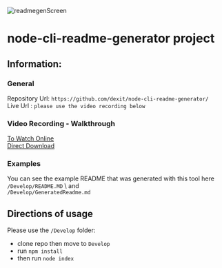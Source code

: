 ![readmegenScreen](https://user-images.githubusercontent.com/6205151/228983781-e41627a2-bccd-4b87-bdce-80935b0c7f77.jpg)
# node-cli-readme-generator project

## Information:
### General
Repository Url: ```https://github.com/dexit/node-cli-readme-generator/```
\
Live Url : ``` please use the video recording below ```

### Video Recording - Walkthrough

[To Watch Online](https://drive.google.com/uc?id=1y-5SeXiECAMk19VGX6zOAIQBEcikyIrY) 
\
[Direct Download](https://drive.google.com/uc?id=1y-5SeXiECAMk19VGX6zOAIQBEcikyIrY&export=download)
### Examples 

You can see the example README that was generated with this tool here
\
```/Develop/README.MD```
\ 
and
\
```/Develop/GeneratedReadme.md```

## Directions of usage
Please use the ```/Develop``` folder:
* clone repo then move to  ```Develop```
* run ```npm install```
* then run ```node index```







